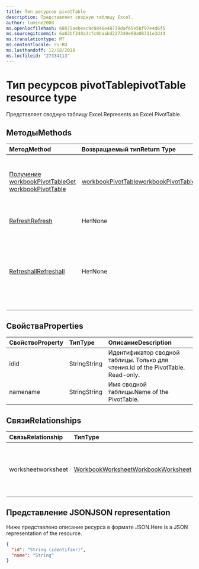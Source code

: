 ```yaml
---
title: Тип ресурсов pivotTable
description: Представляет сводную таблицу Excel.
author: lumine2008
ms.openlocfilehash: 68075aebeac9c0846e48739daf65e5bf97e4d6f5
ms.sourcegitcommit: 6a82bf240a3cfc0baabd227349e08a08311e3d44
ms.translationtype: MT
ms.contentlocale: ru-RU
ms.lasthandoff: 12/18/2018
ms.locfileid: "27334113"
---
```

# <a name="pivottable-resource-type"></a><span data-ttu-id="e361c-103">Тип ресурсов pivotTable</span><span class="sxs-lookup"><span data-stu-id="e361c-103">pivotTable resource type</span></span>

<span data-ttu-id="e361c-104">Представляет сводную таблицу Excel.</span><span class="sxs-lookup"><span data-stu-id="e361c-104">Represents an Excel PivotTable.</span></span>

## <a name="methods"></a><span data-ttu-id="e361c-105">Методы</span><span class="sxs-lookup"><span data-stu-id="e361c-105">Methods</span></span>

| <span data-ttu-id="e361c-106">Метод</span><span class="sxs-lookup"><span data-stu-id="e361c-106">Method</span></span>           | <span data-ttu-id="e361c-107">Возвращаемый тип</span><span class="sxs-lookup"><span data-stu-id="e361c-107">Return Type</span></span>    |<span data-ttu-id="e361c-108">Описание</span><span class="sxs-lookup"><span data-stu-id="e361c-108">Description</span></span>|
|:---------------|:--------|:----------|
|[<span data-ttu-id="e361c-109">Получение workbookPivotTable</span><span class="sxs-lookup"><span data-stu-id="e361c-109">Get workbookPivotTable</span></span>](../api/workbookpivottable-get.md) | [<span data-ttu-id="e361c-110">workbookPivotTable</span><span class="sxs-lookup"><span data-stu-id="e361c-110">workbookPivotTable</span></span>](workbookpivottable.md) |<span data-ttu-id="e361c-111">Чтение свойств и связей объекта workbookPivotTable.</span><span class="sxs-lookup"><span data-stu-id="e361c-111">Read properties and relationships of workbookPivotTable object.</span></span>|
|[<span data-ttu-id="e361c-112">Refresh</span><span class="sxs-lookup"><span data-stu-id="e361c-112">Refresh</span></span>](../api/workbookpivottable-refresh.md)|<span data-ttu-id="e361c-113">Нет</span><span class="sxs-lookup"><span data-stu-id="e361c-113">None</span></span>|<span data-ttu-id="e361c-114">Обновляет сводную таблицу.</span><span class="sxs-lookup"><span data-stu-id="e361c-114">Refreshes the PivotTable.</span></span> |
|[<span data-ttu-id="e361c-115">Refreshall</span><span class="sxs-lookup"><span data-stu-id="e361c-115">Refreshall</span></span>](../api/workbookpivottable-refreshall.md)|<span data-ttu-id="e361c-116">Нет</span><span class="sxs-lookup"><span data-stu-id="e361c-116">None</span></span>|<span data-ttu-id="e361c-p101">Обновляет все таблицы на заданном листе. Обратите внимание, что это действие доступно только в коллекции сводных таблиц.</span><span class="sxs-lookup"><span data-stu-id="e361c-p101">Refresh all tables within given worksheet. Note that this action is available only on the pivot table collection.</span></span>|

## <a name="properties"></a><span data-ttu-id="e361c-119">Свойства</span><span class="sxs-lookup"><span data-stu-id="e361c-119">Properties</span></span>
| <span data-ttu-id="e361c-120">Свойство</span><span class="sxs-lookup"><span data-stu-id="e361c-120">Property</span></span>     | <span data-ttu-id="e361c-121">Тип</span><span class="sxs-lookup"><span data-stu-id="e361c-121">Type</span></span>   |<span data-ttu-id="e361c-122">Описание</span><span class="sxs-lookup"><span data-stu-id="e361c-122">Description</span></span>|
|:---------------|:--------|:----------|
|<span data-ttu-id="e361c-123">id</span><span class="sxs-lookup"><span data-stu-id="e361c-123">id</span></span>|<span data-ttu-id="e361c-124">String</span><span class="sxs-lookup"><span data-stu-id="e361c-124">String</span></span>| <span data-ttu-id="e361c-p102">Идентификатор сводной таблицы.   Только для чтения.</span><span class="sxs-lookup"><span data-stu-id="e361c-p102">Id of the PivotTable.   Read-only.</span></span>|
|<span data-ttu-id="e361c-127">name</span><span class="sxs-lookup"><span data-stu-id="e361c-127">name</span></span>|<span data-ttu-id="e361c-128">String</span><span class="sxs-lookup"><span data-stu-id="e361c-128">String</span></span>|<span data-ttu-id="e361c-129">Имя сводной таблицы.</span><span class="sxs-lookup"><span data-stu-id="e361c-129">Name of the PivotTable.</span></span>    |

## <a name="relationships"></a><span data-ttu-id="e361c-130">Связи</span><span class="sxs-lookup"><span data-stu-id="e361c-130">Relationships</span></span>
| <span data-ttu-id="e361c-131">Связь</span><span class="sxs-lookup"><span data-stu-id="e361c-131">Relationship</span></span> | <span data-ttu-id="e361c-132">Тип</span><span class="sxs-lookup"><span data-stu-id="e361c-132">Type</span></span>   |<span data-ttu-id="e361c-133">Описание</span><span class="sxs-lookup"><span data-stu-id="e361c-133">Description</span></span>|
|:---------------|:--------|:----------|
|<span data-ttu-id="e361c-134">worksheet</span><span class="sxs-lookup"><span data-stu-id="e361c-134">worksheet</span></span>|[<span data-ttu-id="e361c-135">WorkbookWorksheet</span><span class="sxs-lookup"><span data-stu-id="e361c-135">WorkbookWorksheet</span></span>](worksheet.md)| <span data-ttu-id="e361c-p103">Лист, содержащий текущую сводную таблицу. Только для чтения.</span><span class="sxs-lookup"><span data-stu-id="e361c-p103">The worksheet containing the current PivotTable. Read-only.</span></span>   |

## <a name="json-representation"></a><span data-ttu-id="e361c-138">Представление JSON</span><span class="sxs-lookup"><span data-stu-id="e361c-138">JSON representation</span></span>
<span data-ttu-id="e361c-139">Ниже представлено описание ресурса в формате JSON.</span><span class="sxs-lookup"><span data-stu-id="e361c-139">Here is a JSON representation of the resource.</span></span>

<!-- {
  "blockType": "resource",
  "baseType": "microsoft.graph.entity",
  "optionalProperties": [

  ],
  "@odata.type": "microsoft.graph.workbookPivotTable"
}-->

```json
{
  "id": "String (identifier)",
  "name": "String"
}

```
